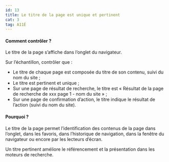 ```yaml
---
id: 13
title: Le titre de la page est unique et pertinent 
cat: 3
tag: A11É
---
```


#### Comment contrôler ?

Le titre de la page s’affiche dans l’onglet du navigateur.

Sur l’échantillon, contrôler que :
* Le titre de chaque page est composée du titre de son contenu, suivi du nom du site ;
* Le titre est pertinent et unique ;
* Sur une page de résultat de recherche, le titre est « Résultat de la page de recherche de xxx page 1 - nom du site » ;
* Sur une page de confirmation d’action, le titre indique le résultat de l’action (suivi du nom du site).

#### Pourquoi ?

Le titre de la page permet l’identification des contenus de la page dans l’onglet, dans les favoris,  dans l’historique de navigation, dans la fenêtre du navigateur ou encore par les lecteurs d’écran. 

Un titre pertinent améliore le référencement et la présentation dans les moteurs de recherche.